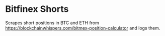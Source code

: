 # Bitfinex Shorts
Scrapes short positions in BTC and ETH from https://blockchainwhispers.com/bitmex-position-calculator and logs them.
